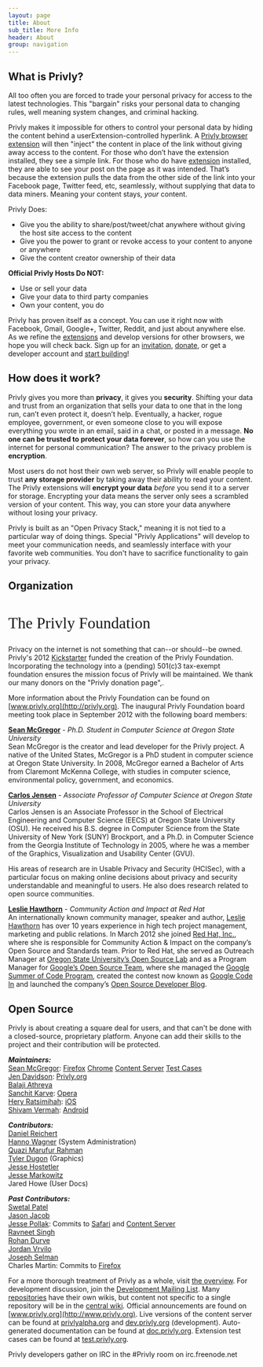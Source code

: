 ```yaml
---
layout: page
title: About
sub_title: More Info
header: About
group: navigation
---
```


## What is Privly?

All too often you are forced to trade your personal privacy for access to the latest technologies. This "bargain" risks your personal data to changing rules, well meaning system changes, and criminal hacking.

Privly makes it impossible for others to control your personal data by hiding the content behind a userExtension-controlled hyperlink. A [Privly browser extension](/pages/download.html) will then "inject" the content in place of the link without giving away access to the content. For those who don’t have the extension installed, they see a simple link. For those who do have [extension](/pages/download.html) installed, they are able to see your post on the page as it was intended. That’s because the extension pulls the data from the other side of the link into your Facebook page, Twitter feed, etc, seamlessly, without supplying that data to data miners. Meaning your content stays, _your_ content.



Privly Does:

- Give you the ability to share/post/tweet/chat anywhere without giving the host site access to the content
- Give you the power to grant or revoke access to your content to anyone or anywhere
- Give the content creator ownership of their data



**Official Privly Hosts Do NOT:**

- Use or sell your data
- Give your data to third party companies
- Own your content, you do


Privly has proven itself as a concept. You can use it right now with Facebook, Gmail, Google+, Twitter, Reddit, and just about anywhere else. As we refine the [extensions](/download.html) and develop versions for other browsers, we hope you will check back. Sign up for an  [invitation](/pages/invite.html),  [donate](/pages/donate.html), or get a developer account and  [start building](/pages/join.html)!


## How does it work?

Privly gives you more than **privacy**, it gives you **security**. Shifting your data and trust from an organization that sells your data to one that in the long run, can’t even protect it, doesn’t help. Eventually, a hacker, rogue employee, government, or even someone close to you will expose everything you wrote in an email, said in a chat, or posted in a message. **No one can be trusted to protect your data forever**, so how can you use the internet for personal communication? The answer to the privacy problem is **encryption**.

Most users do not host their own web server, so Privly will enable people to trust **any storage provider** by taking away their ability to read your content. The Privly extensions will **encrypt your data** _before_ you send it to a server for storage. Encrypting your data means the server only sees a scrambled version of your content. This way, you can store your data anywhere without losing your privacy.

Privly is built as an "Open Privacy Stack," meaning it is not tied to a particular way of doing things. Special "Privly Applications" will develop to meet your communication needs, and seamlessly interface with your favorite web communities. You don't have to sacrifice functionality to gain your privacy.


## Organization

<h2 style="font: normal 32px Lobster;">The Privly Foundation</h2>

Privacy on the internet is not something that can--or should--be owned. Privly's 2012 [Kickstarter](http://www.kickstarter.com/projects/229630898/protect-your-content-anywhere-on-the-web-privly) funded the creation of the Privly Foundation. Incorporating the technology into a (pending) 501(c)3 tax-exempt foundation ensures the mission focus of Privly will be maintained. We thank our many donors on the  "Privly donation page",.



More information about the Privly Foundation can be found on  [www.privly.org](http://privly.org). The inaugural Privly Foundation board meeting took place in September 2012 with the following board members:

**[Sean McGregor](http://www.linkedin.com/in/seanbmcgregor)** - *Ph.D. Student in Computer Science at Oregon State University*   
Sean McGregor is the creator and lead developer for the Privly project. A native of the United States, McGregor is a PhD student in computer science at Oregon State University. In 2008, McGregor earned a Bachelor of Arts from Claremont McKenna College, with studies in computer science, environmental policy, government, and economics.

**[Carlos Jensen](http://www.linkedin.com/pub/carlos-jensen/0/145/356)** - *Associate Professor of Computer Science at Oregon State University*   
Carlos Jensen is an Associate Professor in the School of Electrical Engineering and Computer Science (EECS) at Oregon State University (OSU). He received his B.S. degree in Computer Science from the State University of New York (SUNY) Brockport, and a Ph.D. in Computer Science from the Georgia Institute of Technology in 2005, where he was a member of the Graphics, Visualization and Usability Center (GVU).

His areas of research are in Usable Privacy and Security (HCISec), with a particular focus on making online decisions about privacy and security understandable and meaningful to users. He also does research related to open source communities.

**[Leslie Hawthorn](http://www.linkedin.com/pub/leslie-hawthorn/0/231/624)** - *Community Action and Impact at Red Hat*   
An internationally known community manager, speaker and author, [Leslie Hawthorn](http://twitter.com/lhawthorn) has over 10 years experience in high tech project management, marketing and public relations. In March 2012 she joined [Red Hat, Inc.](http://redhat.com/), where she is responsible for Community Action &amp; Impact on the company’s Open Source and Standards team. Prior to Red Hat, she served as Outreach Manager at [Oregon State University’s Open Source Lab](http://osuosl.org/) and as a Program Manager for [Google’s Open Source Team](http://code.google.com/opensource), where she managed the [Google Summer of Code Program](http://code.google.com/soc/), created the contest now known as [Google Code In](http://code.google.com/gci) and launched the company’s [Open Source Developer Blog](http://google-opensource.blogspot.com/).


## Open Source

Privly is about creating a square deal for users, and that can't be done with a closed-source, proprietary platform. Anyone can add their skills to the project and their contribution will be protected.

_**Maintainers:**_  
[Sean McGregor](https://github.com/smcgregor/): [Firefox](https://github.com/privly/privly-firefox) [Chrome](https://github.com/privly/privly-chrome) [Content Server](https://github.com/privly/privly-web) [Test Cases](https://github.com/privly/privly-test)  
[Jen Davidson](https://github.com/jewifer): [Privly.org](http://www.privly.org)  
[Balaji Athreya](https://github.com/balajiathreya)  
[Sanchit Karve](https://github.com/born2c0ded): [Opera](https://github.com/privly/privly-opera)  
[Hery Ratsimihah](https://github.com/hery): [iOS](https://github.com/privly/privly-iosd)  
[Shivam Vermah](https://github.com/vshivamd): [Android](https://github.com/privly/privly-android)  

_**Contributors:**_  
[Daniel Reichert](https://github.com/irdan)  
[Hanno Wagner](http://de.linkedin.com/pub/hanno-wagner/6/33/305) (System Administration)  
[Quazi Marufur Rahman](https://github.com/qmaruf)  
[Tyler Dugon](http://www.linkedin.com/profile/view?id=204119935) (Graphics)  
[Jesse Hostetler](https://github.com/jhostetler)  
[Jesse Markowitz](https://github.com/JesseMarkowitz)  
Jared Howe (User Docs)


_**Past Contributors:**_  
[Swetal Patel](http://www.linkedin.com/in/teamswetd)  
[Jason Jacob](https://github.com/jayco)  
[Jesse Pollak](https://github.com/jessepollak): Commits to [Safari](https://github.com/privly/privly-safari) and [Content Server](https://github.com/privly/privly-web)  
[Ravneet Singh](https://github.com/dreamrulez07)  
[Rohan Durve](https://github.com/Decode141)  
[Jordan Vrvilo](https://github.com/gordyvision)   
[Joseph Selman](https://github.com/selmanj)  
Charles Martin: Commits to [Firefox](https://github.com/privly/privly-firefox)  

For a more thorough treatment of Privly as a whole, visit [the overview](https://github.com/privly/privly-organization/wiki/Privly-System-and-Organization-Overview). For development discussion, join the [Development Mailing List](https://groups.google.com/group/privly). Many [repositories](https://github.com/privly/) have their own wikis, but content not specific to a single repository will be in the [central wiki](https://github.com/privly/privly-organization/wiki/). Official announcements are found on [www.privly.org](http://www.privly.org). Live versions of the content server can be found at [privlyalpha.org](https://privlyalpha.org) and [dev.privly.org](https://dev.privly.org) (development). Auto-generated documentation can be found at [doc.privly.org](http://doc.privly.org). Extension test cases can be found at [test.privly.org](http://test.privly.org). 


Privly developers gather on IRC in the #Privly room on irc.freenode.net

